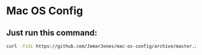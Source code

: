 # Mac OS Config

## Just run this command:

```bash
curl -fsSL https://github.com/JemarJones/mac-os-config/archive/master.zip | bsdtar -xf- ; cd mac-os-config-master; ./setup.sh
```